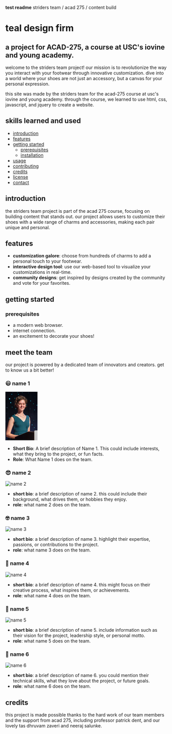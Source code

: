 **test readme**
striders team / acad 275 / content build
# teal design firm
## a project for ACAD-275, a course at USC's iovine and young academy.

welcome to the striders team project! our mission is to revolutionize the way you interact with your footwear through innovative customization. dive into a world where your shoes are not just an accessory, but a canvas for your personal expression.

this site was made by the striders team for the acad-275 course at usc's iovine and young academy. through the course, we learned to use html, css, javascript, and jquery to create a website.

## skills learned and used

- [introduction](#introduction)
- [features](#features)
- [getting started](#getting-started)
  - [prerequisites](#prerequisites)
  - [installation](#installation)
- [usage](#usage)
- [contributing](#contributing)
- [credits](#credits)
- [license](#license)
- [contact](#contact)

## introduction

the striders team project is part of the acad 275 course, focusing on building content that stands out. our project allows users to customize their shoes with a wide range of charms and accessories, making each pair unique and personal.

## features

- **customization galore**: choose from hundreds of charms to add a personal touch to your footwear.
- **interactive design tool**: use our web-based tool to visualize your customizations in real-time.
- **community designs**: get inspired by designs created by the community and vote for your favorites.

## getting started

### prerequisites

- a modern web browser.
- internet connection.
- an excitement to decorate your shoes!

## meet the team

our project is powered by a dedicated team of innovators and creators. get to know us a bit better!

### :smiley: name 1
<img src="teamassets/mari.jpeg" width="100" alt="Name 1"/>

- **Short Bio**: A brief description of Name 1. This could include interests, what they bring to the project, or fun facts.
- **Role**: What Name 1 does on the team.

### :sunglasses: name 2
![name 2](path/to/photo2.jpg)
- **short bio**: a brief description of name 2. this could include their background, what drives them, or hobbies they enjoy.
- **role**: what name 2 does on the team.

### :nerd_face: name 3
![name 3](path/to/photo3.jpg)
- **short bio**: a brief description of name 3. highlight their expertise, passions, or contributions to the project.
- **role**: what name 3 does on the team.

### :star_struck: name 4
![name 4](path/to/photo4.jpg)
- **short bio**: a brief description of name 4. this might focus on their creative process, what inspires them, or achievements.
- **role**: what name 4 does on the team.

### :partying_face: name 5
![name 5](path/to/photo5.jpg)
- **short bio**: a brief description of name 5. include information such as their vision for the project, leadership style, or personal motto.
- **role**: what name 5 does on the team.

### :muscle: name 6
![name 6](path/to/photo6.jpg)
- **short bio**: a brief description of name 6. you could mention their technical skills, what they love about the project, or future goals.
- **role**: what name 6 does on the team.

## credits

this project is made possible thanks to the hard work of our team members and the support from acad 275, including professor patrick dent, and our lovely tas dhruvam zaveri and neeraj salunke.
